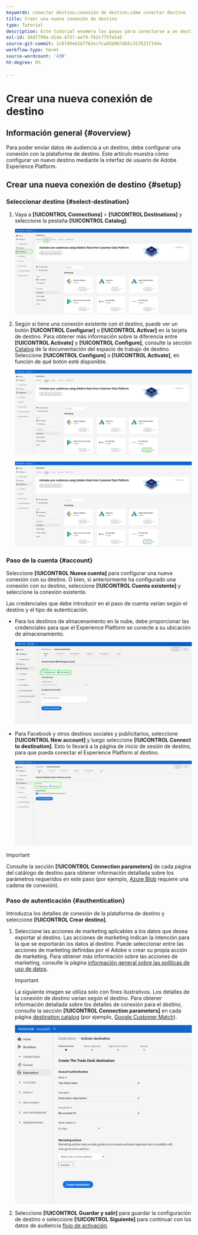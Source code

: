 ```yaml
---
keywords: conectar destino;conexión de destino;cómo conectar destino
title: Crear una nueva conexión de destino
type: Tutorial
description: Este tutorial enumera los pasos para conectarse a un destino en Adobe Experience Platform
exl-id: 56d7799a-d1da-4727-ae79-fb2c775fe5a5
source-git-commit: 1c67d9eb1b7762ecfcad5b0b7db5c317621f144e
workflow-type: tm+mt
source-wordcount: '430'
ht-degree: 0%

---
```


# Crear una nueva conexión de destino

## Información general {#overview}

Para poder enviar datos de audiencia a un destino, debe configurar una conexión con la plataforma de destino. Este artículo muestra cómo configurar un nuevo destino mediante la interfaz de usuario de Adobe Experience Platform.

## Crear una nueva conexión de destino {#setup}

### Seleccionar destino {#select-destination}

1. Vaya a **[!UICONTROL Connections]** > **[!UICONTROL Destinations]** y seleccione la pestaña **[!UICONTROL Catalog]**.

   ![Página Catálogo](../assets/ui/connect-destinations/catalog.png)

1. Según si tiene una conexión existente con el destino, puede ver un botón **[!UICONTROL Configurar]** o **[!UICONTROL Activar]** en la tarjeta de destino. Para obtener más información sobre la diferencia entre **[!UICONTROL Activate]** y **[!UICONTROL Configure]**, consulte la sección [Catalog](../ui/destinations-workspace.md#catalog) de la documentación del espacio de trabajo de destino. Seleccione **[!UICONTROL Configure]** o **[!UICONTROL Activate]**, en función de qué botón esté disponible.

   ![Página Catálogo](../assets/ui/connect-destinations/set-up.png)

   ![Activar segmentos](../assets/ui/connect-destinations/activate-segments.png)

<!-- 1. If you selected **[!UICONTROL Set up]**, skip this step. If you selected **[!UICONTROL Activate segments]**, you can now see a list of the existing destination connections. Select **[!UICONTROL Configure new destination]**.

   ![Configure new destination](../assets/ui/connect-destinations/configure-new-destination.png) -->

### Paso de la cuenta {#account}

Seleccione **[!UICONTROL Nueva cuenta]** para configurar una nueva conexión con su destino. O bien, si anteriormente ha configurado una conexión con su destino, seleccione **[!UICONTROL Cuenta existente]** y seleccione la conexión existente.

Las credenciales que debe introducir en el paso de cuenta varían según el destino y el tipo de autenticación.

* Para los destinos de almacenamiento en la nube, debe proporcionar las credenciales para que el Experience Platform se conecte a su ubicación de almacenamiento.

   ![Seleccionar tipo de cuenta para destinos de almacenamiento en la nube](../assets/ui/connect-destinations/new-account-cloud-storage.png)

* Para Facebook y otros destinos sociales y publicitarios, seleccione **[!UICONTROL New account]** y luego seleccione **[!UICONTROL Connect to destination]**. Esto lo llevará a la página de inicio de sesión de destino, para que pueda conectar el Experience Platform al destino.

   ![Seleccionar tipo de cuenta para destinos sociales](../assets/ui/connect-destinations/new-account.png)

>[!IMPORTANT]
>
>Consulte la sección **[!UICONTROL Connection parameters]** de cada página del catálogo de destino para obtener información detallada sobre los parámetros requeridos en este paso (por ejemplo, [Azure Blob](../catalog/cloud-storage/azure-blob.md#parameters) requiere una cadena de conexión).

### Paso de autenticación {#authentication}

Introduzca los detalles de conexión de la plataforma de destino y seleccione **[!UICONTROL Crear destino]**.

1. Seleccione las acciones de marketing aplicables a los datos que desea exportar al destino. Las acciones de marketing indican la intención para la que se exportarán los datos al destino. Puede seleccionar entre las acciones de marketing definidas por el Adobe o crear su propia acción de marketing. Para obtener más información sobre las acciones de marketing, consulte la página [información general sobre las políticas de uso de datos](../../data-governance/policies/overview.md).

   >[!IMPORTANT]
   >
   >La siguiente imagen se utiliza solo con fines ilustrativos. Los detalles de la conexión de destino varían según el destino. Para obtener información detallada sobre los detalles de conexión para el destino, consulte la sección **[!UICONTROL Connection parameters]** en cada página [destination catalog](../catalog/overview.md) (por ejemplo, [Google Customer Match](../catalog/advertising/google-customer-match.md#parameters)).

   ![Conectarse al destino](../assets/ui/connect-destinations/connect-destination.png)

1. Seleccione **[!UICONTROL Guardar y salir]** para guardar la configuración de destino o seleccione **[!UICONTROL Siguiente]** para continuar con los datos de audiencia [flujo de activación](activate-destinations.md).